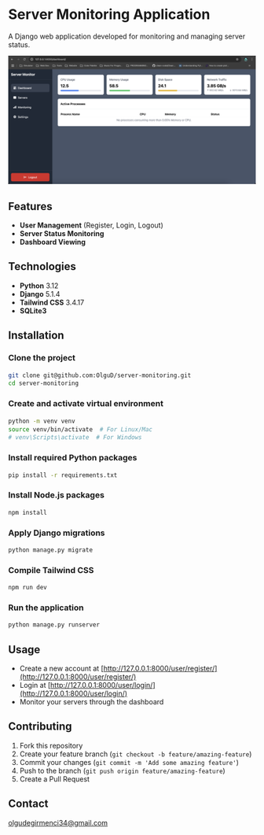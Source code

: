 # Server Monitoring Application

A Django web application developed for monitoring and managing server status.

![Server Monitoring Dashboard](assets/server-monitoring-dashboard.png)

## Features

- **User Management** (Register, Login, Logout)
- **Server Status Monitoring**
- **Dashboard Viewing**

## Technologies

- **Python** 3.12
- **Django** 5.1.4
- **Tailwind CSS** 3.4.17
- **SQLite3**

## Installation

### Clone the project

```bash
git clone git@github.com:OlguD/server-monitoring.git
cd server-monitoring
```

### Create and activate virtual environment

```bash
python -m venv venv
source venv/bin/activate  # For Linux/Mac
# venv\Scripts\activate  # For Windows
```

### Install required Python packages

```bash
pip install -r requirements.txt
```

### Install Node.js packages

```bash
npm install
```

### Apply Django migrations

```bash
python manage.py migrate
```

### Compile Tailwind CSS

```bash
npm run dev
```

### Run the application

```bash
python manage.py runserver
```


## Usage

- Create a new account at [http://127.0.0.1:8000/user/register/](http://127.0.0.1:8000/user/register/)
- Login at [http://127.0.0.1:8000/user/login/](http://127.0.0.1:8000/user/login/)
- Monitor your servers through the dashboard

## Contributing

1. Fork this repository
2. Create your feature branch (`git checkout -b feature/amazing-feature`)
3. Commit your changes (`git commit -m 'Add some amazing feature'`)
4. Push to the branch (`git push origin feature/amazing-feature`)
5. Create a Pull Request


## Contact

olgudegirmenci34@gmail.com